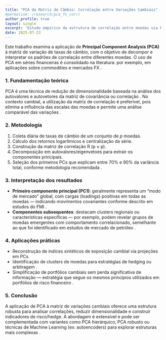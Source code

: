 ```yaml
---
title: "PCA da Matriz de Câmbio: Correlação entre Variações Cambiais"
#permalink: /research/pca_fx_corr/
author_profile: true
layout: single
excerpt: 'Estudo empírico da estrutura de correlação entre moedas via PCA aplicada à matriz de retornos cambiais.'
date: 2025-07-23
---
```


Este trabalho examina a aplicação de **Principal Component Analysis (PCA)** à matriz de variação de taxas de câmbio, com o objetivo de decompor e interpretar os padrões de correlação entre diferentes moedas. O uso de PCA em séries financeiras é consolidado na literatura: por exemplo, em aplicações sobre commodities e mercados FX .

### 1. Fundamentação teórica  
PCA é uma técnica de redução de dimensionalidade baseada na análise dos autovalores e autovetores da matriz de covariância ou correlação . No contexto cambial, a utilização da matriz de correlação é preferível, pois elimina a influência das escalas das moedas e permite uma análise comparável das variações .

### 2. Metodologia  
1. Coleta diária de taxas de câmbio de um conjunto de *p* moedas.  
2. Cálculo dos retornos logarítmicos e centralização da série.  
3. Construção da matriz de correlação R (p × p).  
4. Decomposição em autovalores/eigenvetoes para extrair os componentes principais.  
5. Seleção dos primeiros PCs que explicam entre 70% e 90% da variância total, conforme metodologia recomendada .

### 3. Interpretação dos resultados  
- **Primeiro componente principal (PC1)**: geralmente representa um “modo de mercado” global, com cargas (loadings) positivas em todas as moedas — indicando movimentos covariantes conforme descrito em estudos do FMI .  
- **Componentes subsequentes**: destacam clusters regionais ou características específicas — por exemplo, podem revelar grupos de moedas emergentes com comportamento correlacionado, semelhante ao que foi identificado em estudos de mercado de petróleo .

### 4. Aplicações práticas  
- Reconstrução de índices sintéticos de exposição cambial via projeções em PCs.  
- Identificação de clusters de moedas para estratégias de hedging ou arbitragem .  
- Simplificação de portfólios cambiais sem perda significativa de informação — estratégia que segue os mesmos princípios utilizados em portfólios de risco financeiro .

### 5. Conclusão  
A aplicação de PCA à matriz de variações cambiais oferece uma estrutura robusta para analisar correlações, reduzir dimensionalidade e construir indicadores de risco/hedge. A abordagem é extensível e pode ser complementada com variantes como PCA hierárquico, PCA robusto ou técnicas de Machine Learning (ex: autoencoders) para explorar estruturas mais complexas .
